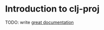 # Introduction to clj-proj

TODO: write [great documentation](http://jacobian.org/writing/what-to-write/)
